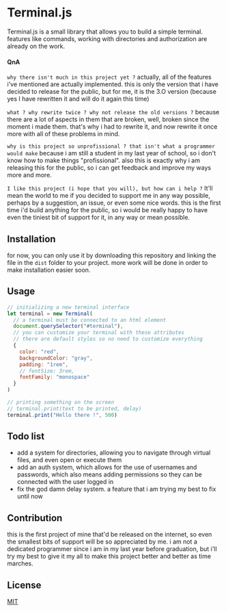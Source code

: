 
# Terminal.js

Terminal.js is a small library that allows you to build a simple terminal. features like commands, working with directories and authorization are already on the work.

#### QnA
`why there isn't much in this project yet ?`
actually, all of the features i've mentioned are actually implemented. this is only the version that i have decided to release for the public, but for me, it is the 3.O version (because yes I have rewritten it and will do it again this time)

`what ? why rewrite twice ? why not release the old versions ?`
because there are a lot of aspects in them that are broken, well, broken since the moment i made them. that's why i had to rewrite it, and now rewrite it once more with all of these problems in mind.

`why is this project so unprofissional ? that isn't what a programmer would make`
because i am still a student in my last year of school, so i don't know how to make things "profissional". also this is exactly why i am releasing this for the public, so i can get feedback and improve my ways more and more.

`I like this project (i hope that you will), but how can i help ?`
It'll mean the world to me if you decided to support me in any way possible, perhaps by a suggestion, an issue, or even some nice words. this is the first time i'd build anything for the public, so i would be really happy to have even the tiniest bit of support for it, in any way or mean possible.

## Installation

for now, you can only use it by downloading this repository and linking the file in the `dist` folder to your project. more work will be done in order to make installation easier soon.

## Usage

```js
// initializing a new terminal interface
let terminal = new Terminal(
  // a terminal must be connected to an html element
  document.querySelector("#terminal"),
  // you can customize your terminal with these attributes
  // there are default styles so no need to customize everything
  {
    color: "red",
    backgroundColor: "gray",
    padding: "1rem",
    // fontSize: 3rem,
    fontFamily: "monospace"
  }
)

// printing something on the screen
// terminal.print(text to be printed, delay)
terminal.print("Hello there !", 500)
```

## Todo list
- add a system for directories, allowing you to navigate through virtual files, and even open or execute them
- add an auth system, which allows for the use of usernames and passwords, which also means adding permissions so they can be connected with the user logged in
- fix the god damn delay system. a feature that i am trying my best to fix until now

## Contribution
this is the first project of mine that'd be released on the internet, so even the smallest bits of support will be so appreciated by me. i am not a dedicated programmer since i am in my last year before graduation, but i'll try my best to give it my all to make this project better and better as time marches.

## License

[MIT](LICENSE)